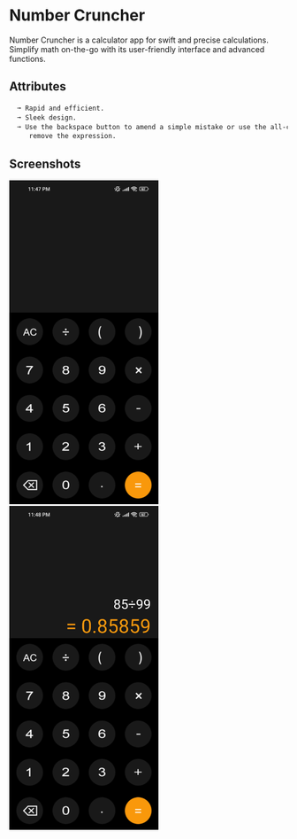 # Number Cruncher

Number Cruncher is a calculator app for swift and precise calculations. Simplify math on-the-go with its user-friendly interface and advanced functions.
## Attributes

```bash
  ➞ Rapid and efficient.
  ➞ Sleek design.
  ➞ Use the backspace button to amend a simple mistake or use the all-clear button to
     remove the expression.
  ```
    
## Screenshots

<img src="https://github.com/bilalahmedmirza/Number-Cruncher/blob/master/PHOTOS/calc_1.jpg" width="270" height="585"> <img src="https://github.com/bilalahmedmirza/Number-Cruncher/blob/master/PHOTOS/calc_2.jpg" width="270" height="585">
